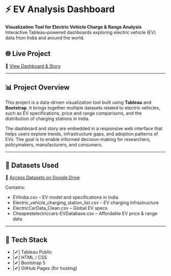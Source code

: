 # ⚡ EV Analysis Dashboard

**Visualization Tool for Electric Vehicle Charge & Range Analysis**  
Interactive Tableau-powered dashboards exploring electric vehicle (EV) data from India and around the world.

## 🌐 Live Project

🔗 [View Dashboard & Story](https://prasanna1945.github.io/ev-analysis/)

---

## 📊 Project Overview

This project is a data-driven visualization tool built using **Tableau** and **Bootstrap**. It brings together multiple datasets related to electric vehicles, such as EV specifications, price and range comparisons, and the distribution of charging stations in India.

The dashboard and story are embedded in a responsive web interface that helps users explore trends, infrastructure gaps, and adoption patterns of EVs. The goal is to enable informed decision-making for researchers, policymakers, manufacturers, and consumers.

---

## 📁 Datasets Used

📂 [Access Datasets on Google Drive](https://drive.google.com/drive/folders/13oJ6LcO3axYerDnLRp8L5GnGB-X5X_F7)

Contains:
- EVIndia.csv – EV model and specifications in India  
- Electric_vehicle_charging_station_list.csv – EV charging infrastructure  
- ElectricCarData_Clean.csv – Global EV specs  
- Cheapestelectriccars-EVDatabase.csv – Affordable EV price & range data

---

## 🧱 Tech Stack

- [✔] Tableau Public  
- [✔] HTML / CSS  
- [✔] Bootstrap 5  
- [✔] GitHub Pages (for hosting)
